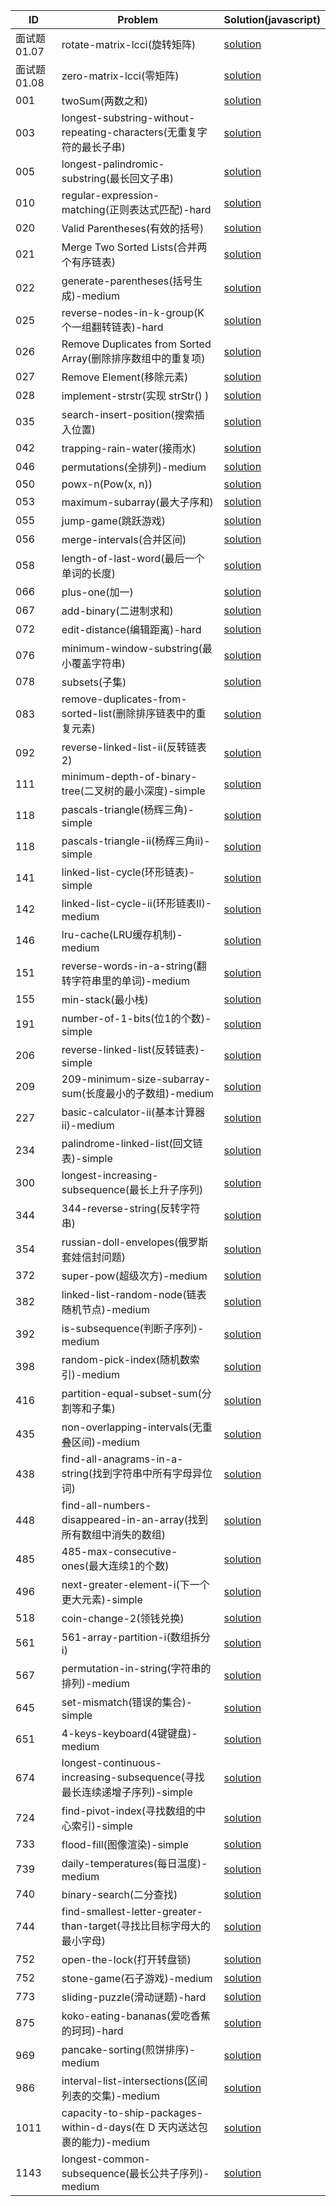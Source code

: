 | ID | Problem | Solution(javascript) |
|  ----  | ----  | ---- | 
| 面试题01.07 | rotate-matrix-lcci(旋转矩阵) | [solution](./solution/rotate-matrix-lcci.md) |
| 面试题01.08 | zero-matrix-lcci(零矩阵) | [solution](./solution/0108-zero-matrix-lcci.md) |
| 001 | twoSum(两数之和) | [solution](./solution/twoSum.md) |
| 003 | longest-substring-without-repeating-characters(无重复字符的最长子串) | [solution](./solution/longest-substring-without-repeating-characters.md) |
| 005 | longest-palindromic-substring(最长回文子串) | [solution](./solution/005-longest-palindromic-substring.md) |
| 010 | regular-expression-matching(正则表达式匹配)-hard | [solution](./solution/regular-expression-matching.md) |
| 020 | Valid Parentheses(有效的括号) | [solution](./solution/validParenthese.md) |
| 021 | Merge Two Sorted Lists(合并两个有序链表) | [solution](./solution/mergeTwoSortedLists.md) |
| 022 | generate-parentheses(括号生成)-medium | [solution](./solution/generate-parentheses.md) |
| 025 | reverse-nodes-in-k-group(K个一组翻转链表)-hard | [solution](./solution/25-reverse-nodes-in-k-group.md) |
| 026 | Remove Duplicates from Sorted Array(删除排序数组中的重复项) | [solution](./solution/removeDuplicatedsFromSortedArray.md) |
| 027 | Remove Element(移除元素) | [solution](./solution/removeElement.md) |
| 028 | implement-strstr(实现 strStr() ) | [solution](./solution/028-implement-strstr.md) |
| 035 | search-insert-position(搜索插入位置) | [solution](./solution/searchInsertPosition.md) |
| 042 | trapping-rain-water(接雨水) | [solution](./solution/trapping-rain-water.md) |
| 046 | permutations(全排列)-medium | [solution](./solution/permutations.md) |
| 050 | powx-n(Pow(x, n)) | [solution](./solution/powx-n.md) |
| 053 | maximum-subarray(最大子序和) | [solution](./solution/maximum-subarray.md) |
| 055 | jump-game(跳跃游戏) | [solution](./solution/05-jump-game.md) |
| 056 | merge-intervals(合并区间) | [solution](./solution/merge-intervals.md) |
| 058 | length-of-last-word(最后一个单词的长度) | [solution](./solution/length-of-last-word.md) |
| 066 | plus-one(加一) | [solution](./solution/plus-one.md) |
| 067 | add-binary(二进制求和) | [solution](./solution/add-binary.md) |
| 072 | edit-distance(编辑距离)-hard | [solution](./solution/edit-distance.md) |
| 076 | minimum-window-substring(最小覆盖字符串) | [solution](./solution/minimum-window-substring.md) |
| 078 | subsets(子集) | [solution](./solution/subsets.md) |
| 083 | remove-duplicates-from-sorted-list(删除排序链表中的重复元素) | [solution](./solution/083-remove-duplicates-from-sorted-list.md) |
| 092 | reverse-linked-list-ii(反转链表2) | [solution](./solution/reverse-linked-list-ii.md) |
| 111 | minimum-depth-of-binary-tree(二叉树的最小深度)-simple | [solution](./solution/minimum-depth-of-binary-tree.md) |
| 118 | pascals-triangle(杨辉三角)-simple | [solution](./solution/118-pascals-triangle.md) |
| 118 | pascals-triangle-ii(杨辉三角ii)-simple | [solution](./solution/119-pascals-triangle-ii.md) |
| 141 | linked-list-cycle(环形链表)-simple | [solution](./solution/linked-list-cycle.md) |
| 142 | linked-list-cycle-ii(环形链表II)-medium | [solution](./solution/linked-list-cycle-ii.md) |
| 146 | lru-cache(LRU缓存机制)-medium | [solution](./solution/lru-cache.md) |
| 151 | reverse-words-in-a-string(翻转字符串里的单词)-medium | [solution](./solution/151-reverse-words-in-a-string.md) |
| 155 | min-stack(最小栈) | [solution](./solution/min-stack.md) |
| 191 | number-of-1-bits(位1的个数)-simple | [solution](./solution/number-of-1-bits.md) |
| 206 | reverse-linked-list(反转链表)-simple | [solution](./solution/reverse-linked-list.md) |
| 209 | 209-minimum-size-subarray-sum(长度最小的子数组)-medium | [solution](./solution/209-minimum-size-subarray-sum.md) |
| 227 | basic-calculator-ii(基本计算器ii)-medium | [solution](./solution/basic-calculator-ii.md) |
| 234 | palindrome-linked-list(回文链表)-simple | [solution](./solution/palindrome-linked-list.md) |
| 300 | longest-increasing-subsequence(最长上升子序列) | [solution](./solution/longest-increasing-subsequence.md) |
| 344 | 344-reverse-string(反转字符串) | [solution](./solution/344-reverse-string.md) |
| 354 | russian-doll-envelopes(俄罗斯套娃信封问题) | [solution](./solution/russian-doll-envelopes.md) |
| 372 | super-pow(超级次方)-medium | [solution](./solution/372-super-pow.md) |
| 382 | linked-list-random-node(链表随机节点)-medium | [solution](./solution/382-linked-list-random-node.md) |
| 392 | is-subsequence(判断子序列)-medium | [solution](./solution/392-is-subsequence.md) |
| 398 | random-pick-index(随机数索引)-medium | [solution](./solution/398-random-pick-index.md) |
| 416 | partition-equal-subset-sum(分割等和子集) | [solution](./solution/partition-equal-subset-sum.md) |
| 435 | non-overlapping-intervals(无重叠区间)-medium | [solution](./solution/non-overlapping-intervals.md) |
| 438 | find-all-anagrams-in-a-string(找到字符串中所有字母异位词) | [solution](./solution/find-all-anagrams-in-a-string.md) |
| 448 | find-all-numbers-disappeared-in-an-array(找到所有数组中消失的数组) | [solution](./solution/448-find-all-numbers-disappeared-in-an-array.md) |
| 485 | 485-max-consecutive-ones(最大连续1的个数) | [solution](./solution/485-max-consecutive-ones.md) |
| 496 | next-greater-element-i(下一个更大元素)-simple | [solution](./solution/next-greater-element-i.md) |
| 518 | coin-change-2(领钱兑换) | [solution](./solution/coin-change-2.md) |
| 561 | 561-array-partition-i(数组拆分i) | [solution](./solution/561-array-partition-i.md) |
| 567 | permutation-in-string(字符串的排列)-medium | [solution](./solution/permutation-in-string.md) |
| 645 | set-mismatch(错误的集合)-simple | [solution](./solution/645-set-mismatch.md) |
| 651 | 4-keys-keyboard(4键键盘)-medium | [solution](./solution/4-keys-keyboard.md) |
| 674 | longest-continuous-increasing-subsequence(寻找最长连续递增子序列)-simple | [solution](./solution/longest-continuous-increasing-subsequence.md) |
| 724 | find-pivot-index(寻找数组的中心索引)-simple | [solution](./solution/724-find-pivot-index.md) |
| 733 | flood-fill(图像渲染)-simple | [solution](./solution/flood-fill.md) |
| 739 | daily-temperatures(每日温度)-medium | [solution](./solution/daily-temperatures.md) |
| 740 | binary-search(二分查找) | [solution](./solution/binary-search.md) |
| 744 | find-smallest-letter-greater-than-target(寻找比目标字母大的最小字母) | [solution](./solution/find-smallest-letter-greater-than-target.md) |
| 752 | open-the-lock(打开转盘锁) | [solution](./solution/open-the-lock.md) |
| 752 | stone-game(石子游戏)-medium | [solution](./solution/stone-game.md) |
| 773 | sliding-puzzle(滑动谜题)-hard | [solution](./solution/sliding-puzzle.md) |
| 875 | koko-eating-bananas(爱吃香蕉的珂珂)-hard | [solution](./solution/koko-eating-bananas.md) |
| 969 | pancake-sorting(煎饼排序)-medium | [solution](./solution/pancake-sorting.md) |
| 986 | interval-list-intersections(区间列表的交集)-medium | [solution](./solution/interval-list-intersections.md) |
| 1011 | capacity-to-ship-packages-within-d-days(在 D 天内送达包裹的能力)-medium | [solution](./solution/capacity-to-ship-packages-within-d-days.md) |
| 1143 | longest-common-subsequence(最长公共子序列)-medium | [solution](./solution/longest-common-subsequence.md) |
